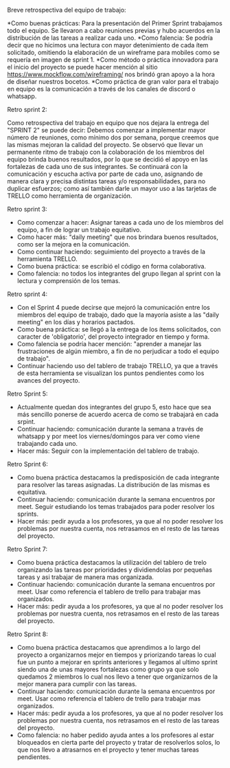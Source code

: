Breve retrospectiva del equipo de trabajo:


*Como buenas prácticas: Para la presentación del Primer Sprint trabajamos todo el equipo.
Se llevaron a cabo reuniones previas y hubo acuerdos en la distribución de las tareas a
realizar cada uno. 
*Como falencia: Se podría decir que no hicimos una lectura con mayor detenimiento de
cada ítem solicitado, omitiendo la elaboración de un wireframe para mobiles como se
requería en imagen de sprint 1. 
*Como método o práctica innovadora para el inicio del proyecto se puede hacer mención al
sitio https://www.mockflow.com/wireframing/ nos brindó gran apoyo a la hora de diseñar
nuestros bocetos. 
*Como práctica de gran valor para el trabajo en equipo es la comunicación a través de los
canales de discord o whatsapp.

Retro sprint 2:

Como retrospectiva del trabajo en equipo que nos dejara la entrega del "SPRINT 2" se puede decir:
Debemos comenzar a implementar mayor número de reuniones, como mínimo dos por semana, porque creemos que las mismas mejoran la calidad del proyecto. 
Se observó que llevar un permanente ritmo de trabajo con la colaboración de los miembros del equipo brinda buenos resultados, por lo que se decidió el apoyo en las fortalezas
de cada uno de sus integrantes.
Se continuará con la comunicación y escucha activa por parte de cada uno, asignando de manera clara y precisa distintas tareas y/o responsabilidades, para no duplicar esfuerzos;
como así también darle un mayor uso a las tarjetas de TRELLO como herramienta de organización.

Retro sprint 3:

* Como comenzar a hacer: Asignar tareas a cada uno de los miembros del equipo, a fin de lograr un trabajo equitativo.
* Como hacer más: "daily meeting" que nos brindara buenos resultados, como ser la mejora en la comunicación.
* Como continuar haciendo: seguimiento del proyecto a través de la herramienta TRELLO.
* Como buena práctica: se escribió el código en forma colaborativa.
* Como falencia: no todos los integrantes del grupo llegan al sprint con la lectura y comprensión de los temas.

Retro sprint 4:

* Con el Sprint 4 puede decirse que mejoró la comunicación entre los miembros del equipo de trabajo, dado que la mayoría asiste a las "daily meeting" en los días y horarios pactados.
* Como buena práctica: se llegó a la entrega de los ítems solicitados, con caracter de 'obligatorio', del proyecto integrador en tiempo y forma.
* Como falencia se podría hacer mención: "aprender a manejar las frustraciones de algún miembro, a fin de no perjudicar a todo el equipo de trabajo".
* Continuar haciendo uso del tablero de trabajo TRELLO, ya que a través de esta herramienta se visualizan los puntos pendientes como los avances del proyecto.

Retro Sprint 5:

* Actualmente quedan dos integrantes del grupo 5, esto hace que sea más sencillo ponerse de acuerdo acerca de como se trabajará en cada srpint.
* Continuar haciendo: comunicación durante la semana a través de whatsapp y por meet los viernes/domingos para ver como viene trabajando cada uno.
* Hacer más: Seguir con la implementación del tablero de trabajo.

Retro Sprint 6:
* Como buena práctica destacamos la predisposición de cada integrante para resolver las tareas asignadas. La distribución de las mismas es equitativa.
* Continuar haciendo: comunicación durante la semana encuentros por meet. Seguir estudiando los temas trabajados para poder resolver los sprints.
* Hacer más: pedir ayuda a los profesores, ya que al no poder resolver los problemas por nuestra cuenta, nos retrasamos en el resto de las tareas del proyecto.

Retro Sprint 7:

* Como buena práctica destacamos la utilización del tablero de trelo organizando las tareas por prioridades y dividiendolas por pequeñas tareas y asi trabajar de manera mas organizada.
* Continuar haciendo: comunicación durante la semana encuentros por meet. Usar como referencia el tablero de trello para trabajar mas organizados.
* Hacer más: pedir ayuda a los profesores, ya que al no poder resolver los problemas por nuestra cuenta, nos retrasamos en el resto de las tareas del proyecto.

Retro Sprint 8:

* Como buena práctica destacamos que aprendimos a lo largo del proyecto a organizarnos mejor en tiempos y priorizando tareas lo cual fue un punto a mejorar en sprints anteriores y llegamos al ultimo sprint siendo una de unas mayores fortalezas como grupo ya que solo quedamos 2 miembros lo cual nos llevo a tener que organizarnos de la mejor manera para cumplir con las tareas.
* Continuar haciendo: comunicación durante la semana encuentros por meet. Usar como referencia el tablero de trello para trabajar mas organizados.
* Hacer más: pedir ayuda a los profesores, ya que al no poder resolver los problemas por nuestra cuenta, nos retrasamos en el resto de las tareas del proyecto.
* Como falencia: no haber pedido ayuda antes a los profesores al estar bloqueados en cierta parte del proyecto y tratar de resolverlos solos, lo que nos llevo a atrasarnos en el proyecto y tener muchas tareas pendientes.
